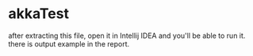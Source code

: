 # akkaTest
after extracting this file, open it in Intellij IDEA and you'll be able to run it.
there is output example in the report.

